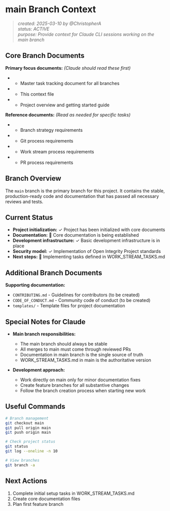 # main Branch Context

> _created: 2025-03-10 by @ChristopherA_  
> _status: ACTIVE_  
> _purpose: Provide context for Claude CLI sessions working on the main branch_  

## Core Branch Documents

**Primary focus documents:** _(Claude should read these first)_
-  - Master task tracking document for all branches
-  - This context file
-  - Project overview and getting started guide

**Reference documents:** _(Read as needed for specific tasks)_
-  - Branch strategy requirements
-  - Git process requirements
-  - Work stream process requirements
-  - PR process requirements

## Branch Overview

The `main` branch is the primary branch for this project. It contains the stable, production-ready code and documentation that has passed all necessary reviews and tests.

## Current Status

- **Project initialization:** ✓ Project has been initialized with core documents
- **Documentation:** 🔄 Core documentation is being established
- **Development infrastructure:** ✓ Basic development infrastructure is in place
- **Security model:** ✓ Implementation of Open Integrity Project standards
- **Next steps:** 🔄 Implementing tasks defined in WORK_STREAM_TASKS.md

## Additional Branch Documents

**Supporting documentation:**
- `CONTRIBUTING.md` - Guidelines for contributors (to be created)
- `CODE_OF_CONDUCT.md` - Community code of conduct (to be created)
- `templates/` - Template files for project documentation

## Special Notes for Claude

- **Main branch responsibilities:**
  - The main branch should always be stable
  - All merges to main must come through reviewed PRs
  - Documentation in main branch is the single source of truth
  - WORK_STREAM_TASKS.md in main is the authoritative version

- **Development approach:**
  - Work directly on main only for minor documentation fixes
  - Create feature branches for all substantive changes
  - Follow the branch creation process when starting new work

## Useful Commands

```bash
# Branch management
git checkout main
git pull origin main
git push origin main

# Check project status
git status
git log --oneline -n 10

# View branches
git branch -a
```

## Next Actions

1. Complete initial setup tasks in WORK_STREAM_TASKS.md
2. Create core documentation files
3. Plan first feature branch
